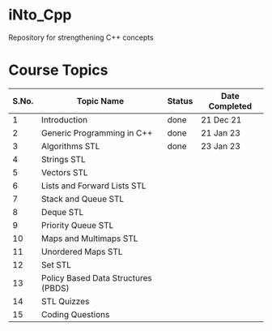 # iNto_Cpp
Repository for strengthening C++ concepts

# Course Topics

S.No. | Topic Name| Status | Date Completed |
------|-----------|--------|------|
1 | Introduction | done | 21 Dec 21 |
2 | Generic Programming in C++ | done | 21 Jan 23 |
3 | Algorithms STL | done | 23 Jan 23 |
4 | Strings STL |  |  |
5 | Vectors STL |  |  |
6 | Lists and Forward Lists STL |  |  |
7 | Stack and Queue STL |  |  |
8 | Deque STL |  | |
9 | Priority Queue STL |  |  |
10 | Maps and Multimaps STL |  |  |
11 | Unordered Maps STL |  |  |
12 | Set STL |  |  |
13 | Policy Based Data Structures (PBDS) |  |  |
14 | STL Quizzes |  |  |
15 | Coding Questions |  | |

